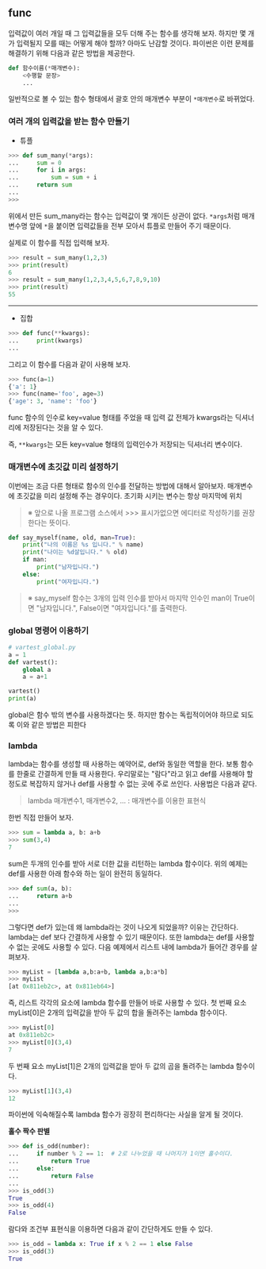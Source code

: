 ## func

입력값이 여러 개일 때 그 입력값들을 모두 더해 주는 함수를 생각해 보자. 하지만 몇 개가 입력될지 모를 때는 어떻게 해야 할까? 아마도 난감할 것이다. 파이썬은 이런 문제를 해결하기 위해 다음과 같은 방법을 제공한다.

```python
def 함수이름(*매개변수): 
    <수행할 문장>
    ...
```

일반적으로 볼 수 있는 함수 형태에서 괄호 안의 매개변수 부분이 `*매개변수`로 바뀌었다.

### 여러 개의 입력값을 받는 함수 만들기

- 튜플

```python
>>> def sum_many(*args): 
...     sum = 0 
...     for i in args: 
...         sum = sum + i 
...     return sum 
... 
>>>
```

위에서 만든 sum_many라는 함수는 입력값이 몇 개이든 상관이 없다. `*args`처럼 매개변수명 앞에 `*`을 붙이면 입력값들을 전부 모아서 튜플로 만들어 주기 때문이다.



실제로 이 함수를 직접 입력해 보자.

```python
>>> result = sum_many(1,2,3)
>>> print(result)
6
>>> result = sum_many(1,2,3,4,5,6,7,8,9,10)
>>> print(result)
55
```



------

- 집합

```python
>>> def func(**kwargs):
...     print(kwargs)
...
```

그리고 이 함수를 다음과 같이 사용해 보자.

```python
>>> func(a=1)
{'a': 1}
>>> func(name='foo', age=3)
{'age': 3, 'name': 'foo'}
```

func 함수의 인수로 key=value 형태를 주었을 때 입력 값 전체가 kwargs라는 딕셔너리에 저장된다는 것을 알 수 있다.

즉, `**kwargs`는 모든 key=value 형태의 입력인수가 저장되는 딕셔너리 변수이다.



### 매개변수에 초깃값 미리 설정하기

이번에는 조금 다른 형태로 함수의 인수를 전달하는 방법에 대해서 알아보자. 매개변수에 초깃값을 미리 설정해 주는 경우이다. 초기화 시키는 변수는 항상 마지막에 위치

> ※ 앞으로 나올 프로그램 소스에서 >>> 표시가없으면 에디터로 작성하기를 권장한다는 뜻이다.

```python
def say_myself(name, old, man=True): 
    print("나의 이름은 %s 입니다." % name) 
    print("나이는 %d살입니다." % old) 
    if man: 
        print("남자입니다.")
    else: 
        print("여자입니다.")
```

> ※ say_myself 함수는 3개의 입력 인수를 받아서 마지막 인수인 man이 True이면 "남자입니다.", False이면 "여자입니다."를 출력한다.



### global 명령어 이용하기

```python
# vartest_global.py
a = 1 
def vartest(): 
    global a 
    a = a+1

vartest() 
print(a)
```

global은 함수 밖의 변수를 사용하겠다는 뜻. 하지만 함수는 독립적이어야 하므로 되도록 이와 같은 방법은 피한다



### lambda

lambda는 함수를 생성할 때 사용하는 예약어로, def와 동일한 역할을 한다. 보통 함수를 한줄로 간결하게 만들 때 사용한다. 우리말로는 "람다"라고 읽고 def를 사용해야 할 정도로 복잡하지 않거나 def를 사용할 수 없는 곳에 주로 쓰인다. 사용법은 다음과 같다.

> lambda 매개변수1, 매개변수2, ... : 매개변수를 이용한 표현식

한번 직접 만들어 보자.

```python
>>> sum = lambda a, b: a+b
>>> sum(3,4)
7
```

sum은 두개의 인수를 받아 서로 더한 값을 리턴하는 lambda 함수이다. 위의 예제는 def를 사용한 아래 함수와 하는 일이 완전히 동일하다.

```python
>>> def sum(a, b):
...     return a+b
...
>>>
```

그렇다면 def가 있는데 왜 lambda라는 것이 나오게 되었을까? 이유는 간단하다. lambda는 def 보다 간결하게 사용할 수 있기 때문이다. 또한 lambda는 def를 사용할 수 없는 곳에도 사용할 수 있다. 다음 예제에서 리스트 내에 lambda가 들어간 경우를 살펴보자.

```python
>>> myList = [lambda a,b:a+b, lambda a,b:a*b]
>>> myList
[at 0x811eb2c>, at 0x811eb64>]
```

즉, 리스트 각각의 요소에 lambda 함수를 만들어 바로 사용할 수 있다. 첫 번째 요소 myList[0]은 2개의 입력값을 받아 두 값의 합을 돌려주는 lambda 함수이다.

```python
>>> myList[0]
at 0x811eb2c>
>>> myList[0](3,4)
7
```

두 번째 요소 myList[1]은 2개의 입력값을 받아 두 값의 곱을 돌려주는 lambda 함수이다.

```python
>>> myList[1](3,4)
12
```

파이썬에 익숙해질수록 lambda 함수가 굉장히 편리하다는 사실을 알게 될 것이다.



**홀수 짝수 판별**

```python
>>> def is_odd(number):
...     if number % 2 == 1:  # 2로 나누었을 때 나머지가 1이면 홀수이다. 
...         return True
...     else:
...         return False
... 
>>> is_odd(3)
True
>>> is_odd(4)
False
```

람다와 조건부 표현식을 이용하면 다음과 같이 간단하게도 만들 수 있다.

```python
>>> is_odd = lambda x: True if x % 2 == 1 else False
>>> is_odd(3)
True
```

 